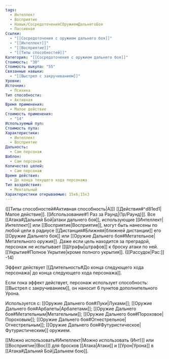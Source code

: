 ```yaml
---
tags:
  - Интеллект
  - Восприятие
  - Навык/СосредоточенияСОружиемДальнегоБоя
  - Пассивная
Ссылки:
  - "[[Сосредоточения с оружием дальнего боя]]"
  - "[[Интеллект]]"
  - "[[Восприятие]]"
  - "[[Типы способностей]]"
Категория: "[[Сосредоточения с оружием дальнего боя]]"
Стоимость: "30"
Стоимость выкупа: "55"
Связанные навыки:
  - "[[Выстрел с закручиванием]]"
Уровни: 
Источник:
  - Психика
Тип способности:
  - Активная
Время применения:
  - Малое действие
Стоимость применения:
  - "14"
Используемый пул: 
Стоимость пула: 
Характеристики:
  - Интеллект
  - Восприятие
Дальность:
  - Сам персонаж
Шаблон:
  - Сам персонаж
Количество целей:
  - Сам персонаж
Время действия:
  - До конца текущего хода персонажа
Тип воздействия:
  - Ментальный
Характеристики открываемые: 15x6;15x3
---
```

([[Типы способностей#Активная способность|А]]) [[Действия#^d81ed1|Малое действие]]. [[Использование#1 Раз за Раунд|(1р/Раунд)]]. Все [[Атака#Дальний Бой|атаки дальнего боя]], использующие [[Интеллект|Интеллект]] или [[Восприятие|Восприятие]], могут быть нанесены по любой цели в радиусе [[Дистанция#Ближняя|ближней дистанции]] его [[Оружие Дальнего боя]] или [[Оружие Дальнего боя#Метательное|Метательного оружия]]. Даже если цель находится за преградой, персонаж не испытывает [[Штрафы|штрафов]] к броску атаки по ней. [[Укрытие#Полное Укрытие|кроме полного укрытия]]. ([[Рассудок|Рас:]] -14)

Эффект действует [[Длительность#До конца следующего хода персонажа| до конца следующего хода персонажа]].

Если пока эффект действует, персонаж использует способность: [[Выстрел с закручиванием]], он наносит 6 пунктов дополнительного Урона.
 
Используется с: [[Оружие Дальнего боя#Луки|Луками]]; [[Оружие Дальнего боя#Арбалеты|Арбалетами]]; [[Оружие Дальнего боя#Метательным|Метательным]]; [[Оружие Дальнего боя#Пороховое|Пороховым]]; [[Оружие Дальнего боя#Огнестрельное|Огнестрельным]]; [[Оружие Дальнего боя#Футуристическое|Футуристическим]] оружием.

[[Можно использовать#Интеллект|Можно использовать (Инт)]] или [[Восприятие|(Вос)]] для бросков [[Атака|Атаки]] и [[Урон|Урона]] в [[Атака#Дальний Бой|Дальнем бою]].